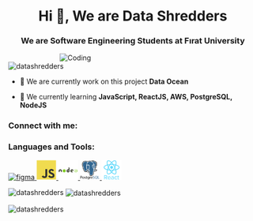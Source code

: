 <h1 align="center">Hi 👋, We are Data Shredders</h1>
<h3 align="center">We are Software Engineering Students at Fırat University</h3>
<img align="right" alt="Coding" width="400" src="https://media.tenor.com/B9SPqy8hUp0AAAAC/jellyfish-swimming.gif">

<p align="left"> <img src="https://komarev.com/ghpvc/?username=datashredders&label=Profile%20views&color=0e75b6&style=flat" alt="datashredders" /> </p>

- 🔭 We are currently work on this project **Data Ocean**

- 🌱 We currently learning **JavaScript, ReactJS, AWS, PostgreSQL, NodeJS**

<h3 align="left">Connect with me:</h3>
<p align="left">
</p>

<h3 align="left">Languages and Tools:</h3>
<p align="left"> <a href="https://www.figma.com/" target="_blank" rel="noreferrer"> <img src="https://www.vectorlogo.zone/logos/figma/figma-icon.svg" alt="figma" width="40" height="40"/> </a> <a href="https://developer.mozilla.org/en-US/docs/Web/JavaScript" target="_blank" rel="noreferrer"> <img src="https://raw.githubusercontent.com/devicons/devicon/master/icons/javascript/javascript-original.svg" alt="javascript" width="40" height="40"/> </a> <a href="https://nodejs.org" target="_blank" rel="noreferrer"> <img src="https://raw.githubusercontent.com/devicons/devicon/master/icons/nodejs/nodejs-original-wordmark.svg" alt="nodejs" width="40" height="40"/> </a> <a href="https://www.postgresql.org" target="_blank" rel="noreferrer"> <img src="https://raw.githubusercontent.com/devicons/devicon/master/icons/postgresql/postgresql-original-wordmark.svg" alt="postgresql" width="40" height="40"/> </a> <a href="https://reactjs.org/" target="_blank" rel="noreferrer"> <img src="https://raw.githubusercontent.com/devicons/devicon/master/icons/react/react-original-wordmark.svg" alt="react" width="40" height="40"/> </a> </p>

<p><img align="left" src="https://github-readme-stats.vercel.app/api/top-langs?username=datashredders&show_icons=true&locale=en&layout=compact" alt="datashredders" /></p>

<p>&nbsp;<img align="center" src="https://github-readme-stats.vercel.app/api?username=datashredders&show_icons=true&locale=en" alt="datashredders" /></p>

<p><img align="center" src="https://github-readme-streak-stats.herokuapp.com/?user=datashredders&" alt="datashredders" /></p>
